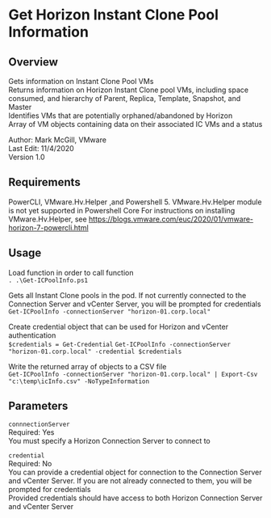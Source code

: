 # Get Horizon Instant Clone Pool Information

## Overview
<!-- Summary Start -->
Gets information on Instant Clone Pool VMs  
Returns information on Horizon Instant Clone pool VMs, including space consumed, and hierarchy of Parent, Replica, Template, Snapshot, and Master  
Identifies VMs that are potentially orphaned/abandoned by Horizon  
Array of VM objects containing data on their associated IC VMs and a status  

Author: Mark McGill, VMware  
Last Edit: 11/4/2020  
Version 1.0  
<!-- Summary End -->

## Requirements
PowerCLI, VMware.Hv.Helper ,and Powershell 5. VMware.Hv.Helper module is not yet supported in Powershell Core
For instructions on installing VMware.Hv.Helper, see https://blogs.vmware.com/euc/2020/01/vmware-horizon-7-powercli.html

## Usage
Load function in order to call function  
`. .\Get-ICPoolInfo.ps1`

Gets all Instant Clone pools in the pod.  If not currently connected to the Connection Server and vCenter Server, you will be prompted for credentials  
`Get-ICPoolInfo -connectionServer "horizon-01.corp.local"`

Create credential object that can be used for Horizon and vCenter authentication  
`$credentials = Get-Credential`
`Get-ICPoolInfo -connectionServer "horizon-01.corp.local" -credential $credentials`

Write the returned array of objects to a CSV file  
`Get-ICPoolInfo -connectionServer "horizon-01.corp.local" | Export-Csv "c:\temp\icInfo.csv" -NoTypeInformation`

## Parameters
`connnectionServer`  
Required: Yes  
You must specify a Horizon Connection Server to connect to

`credential`  
Required: No  
You can provide a credential object for connection to the Connection Server and vCenter Server.  If you are not already connected to them, you will be prompted for credentials  
Provided credentials should have access to both Horizon Connection Server and vCenter Server
